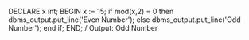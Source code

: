 DECLARE  	x int; BEGIN 
	 	x := 15; 
	 	if mod(x,2) = 0 then 
	 	 	dbms_output.put_line('Even Number'); 
	 	else 
	 	 	dbms_output.put_line('Odd Number'); 
	 	end if; 
END; / 
Output: 
Odd Number 
